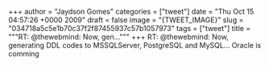 
+++
author = "Jaydson Gomes"
categories = ["tweet"]
date = "Thu Oct 15 04:57:26 +0000 2009"
draft = false
image = "{TWEET_IMAGE}"
slug = "034718a5c5e1b70c37f2f87455937c57b1057973"
tags = ["tweet"]
title = """RT: @thewebmind: Now, gen..."""
+++
RT: @thewebmind: Now, generating DDL codes to MSSQLServer, PostgreSQL and MySQL... Oracle is comming
